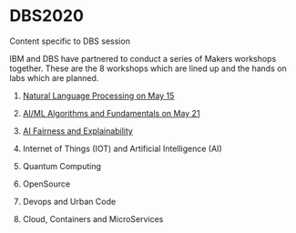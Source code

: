 # DBS2020
 Content specific to DBS session 
 
 IBM and DBS have partnered to conduct a series of Makers workshops together. These are the 8 workshops which are lined up and the hands on labs which are planned.
 
 1) [Natural Language Processing on May 15](https://github.com/IBMDevConnect/DBS2020/tree/master/NLP_CFC)
 
 2) [AI/ML Algorithms and Fundamentals on May 21](https://github.com/IBMDevConnect/DBS2020/tree/master/AI4Enterprise)
 
 3) [AI Fairness and Explainability](https://github.com/IBMDevConnect/DBS2020/tree/master/AIBias_openscale)
 
 4) Internet of Things (IOT) and Artificial Intelligence (AI)
 
 4) Quantum Computing
 
 5) OpenSource
 
 6) Devops and Urban Code
 
 7) Cloud, Containers and MicroServices
